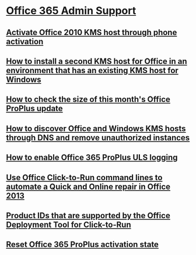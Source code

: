# [Office 365 Admin Support](../admin.md)

## [Activate Office 2010 KMS host through phone activation](../activate-office-2010-kms-host-via-phone-activation.md)

## [How to install a second KMS host for Office in an environment that has an existing KMS host for Windows](../guidance-on-installing-a-second-kms-host-for-office.md)

## [How to check the size of this month's Office ProPlus update](../how-big-was-this-months-office-proplus-update.md)

## [How to discover Office and Windows KMS hosts through DNS and remove unauthorized instances](../how-to-discover-office-and-windows-kms-hosts-and-remove-unauthorized-instances.md)

## [How to enable Office 365 ProPlus ULS logging](../how-to-enable-office-365-proplus-uls-logging.md)

## [Use Office Click-to-Run command lines to automate a Quick and Online repair in Office 2013](../office-click-to-run-command-lines-to-automate-a-repair.md)

## [Product IDs that are supported by the Office Deployment Tool for Click-to-Run](../product-ids-that-are-supported-by-the-office-deployment-tool-for-click-to-run.md)

## [Reset Office 365 ProPlus activation state](../reset-office-365-proplus-activation-state.md)